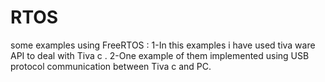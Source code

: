 # RTOS
some examples using FreeRTOS :
1-In this examples i have used tiva ware API to deal with Tiva c .
2-One example of them implemented using USB protocol communication between Tiva c and PC.
